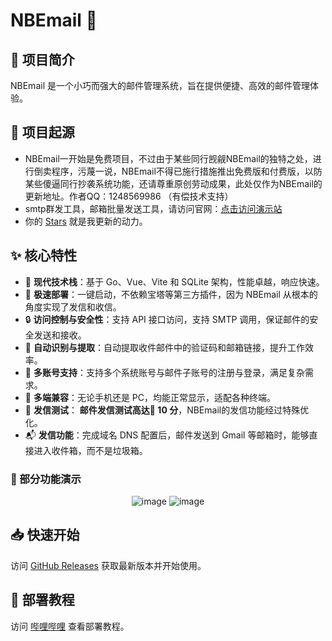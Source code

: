 # NBEmail 🚀

## 📖 项目简介

NBEmail 是一个小巧而强大的邮件管理系统，旨在提供便捷、高效的邮件管理体验。

## 🍟 项目起源

- NBEmail一开始是免费项目，不过由于某些同行觊觎NBEmail的独特之处，进行倒卖程序，污蔑一说，NBEmail不得已施行措施推出免费版和付费版，以防某些傻逼同行抄袭系统功能，还请尊重原创劳动成果，此处仅作为NBEmail的更新地址。作者QQ：1248569986 （有偿技术支持）
- smtp群发工具，邮箱批量发送工具，请访问官网：[点击访问演示站](https://nb.298s.shop/)
- 你的 [Stars](https://github.com/login?return_to=%2F0x1221%2FnbEmail) 就是我更新的动力。


## ✨ 核心特性

- 🔄 **现代技术栈**：基于 Go、Vue、Vite 和 SQLite 架构，性能卓越，响应快速。
- 📝 **极速部署**：一键启动，不依赖宝塔等第三方插件，因为 NBEmail 从根本的角度实现了发信和收信。
- 🔒 **访问控制与安全性**：支持 API 接口访问，支持 SMTP 调用，保证邮件的安全发送和接收。
- 🎯 **自动识别与提取**：自动提取收件邮件中的验证码和邮箱链接，提升工作效率。
- 🧩 **多账号支持**：支持多个系统账号与邮件子账号的注册与登录，满足复杂需求。
- 📱 **多端兼容**：无论手机还是 PC，均能正常显示，适配各种终端。
- 🧪 **发信测试**： **邮件发信测试高达🔴 10  分**，NBEmail的发信功能经过特殊优化。
- 📬 **发信功能**：完成域名 DNS 配置后，邮件发送到 Gmail 等邮箱时，能够直接进入收件箱，而不是垃圾箱。

### 🎥 部分功能演示

<div align="center">
  <img alt="image" src="https://github.com/user-attachments/assets/3980d596-a2a0-4415-9aff-f10caf1ac6a3" />
<img alt="image" src="https://github.com/user-attachments/assets/a70a0364-af8d-4d89-ab1b-c3338632e5b2" />


</div>

## 📥 快速开始

访问 [GitHub Releases](https://github.com/0x1221/nbEmail/releases) 获取最新版本并开始使用。


## 🚀 部署教程

访问 [哔哩哔哩](https://b23.tv/10KgVVd) 查看部署教程。
